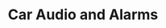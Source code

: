 ---
layout: perf-up-det04.njk
title: Car Audio and Alarms
bodyName: p-car-audio-alarms
tags: ['service']
eleventyNavigation:
  key: Car Audio and Alarms
  parent: Services
  order: 5
description: Driven Garage nothern California restomod auto customization and repair shop  
featuredImage: ./src/_images/F100_green_radio.jpg
featuredImageAlt: "F100 green radio"
introHead: Pump up and Secure your Ride
intro: From concept drawings to completion - we can put modern touches in any classic car giving you a whole package that looks amazing and is a one of a kind performance machine.
sectionCont:
  - pattern: sec-2col-pos1
    title: Pump up the Jams
    subtitle: 
    image: ./src/_images/F100_green_radio.jpg
    altText: F100 green radio
    position: 
    text: Classic car audio Classic car owners know today’s gasoline is significantly different from the fuel mixture available when the car was new. The different formula effects performance, especially compared to using a carburetor instead of modern computer-controlled fuel-injected systems. Today’s gasolines can cause your carburetor to shift about 3-5% leaner and also cause misfires and poor throttle response. To get the most out of your classic car’s engine, you need to retune the carburetor and distributor.
    slidelayout:
  - pattern: sec-2col-pos1
    title: GPS Tracking end Alarm
    subtitle: Tuned to perform
    image: ./src/_images/70_Mustang03_radio.jpg
    altText: 70 Mustang03 radio
    position: 
    text: If running too lean, the off-idle circuit needs to be enriched. Regardless of the carburetor brand,  we can make the right adjustments to ensure your engine gets the correct amount of fuel it needs. If the problem is throttle response, the pump circuit needs to be more active. We’ll adjust your carburetor, or recommend a high-performance replacement, that will give you power when you need it. Lastly, the ignition spark timing curve and the air-fuel mix curve should be retuned. With the proper mix and firing, we’ll make sure your classic gives you the power to make it fun to drive again.
    CTAlabel: Let's Go >
    slidelayout: 1
  - pattern: sec-tips
    title: Car Audio and Alarms tips
    image: ./src/_images/67_GTO_red_carb.jpg
    altText: 67 GTO red carb
    bkgImage: ./src/_images/70_Mustang01_green_lights.jpg
    text: Car Audio and Alarms tip paragraph. Lorem ipsum dolor sit amet, consectetur adipiscing elit. Cras vitae dolor id enim iaculis bibendum. Fusce ut pellentesque erat. Nunc vitae viverra massa. Duis placerat a augue in eleifend. Pellentesque ut neque ex. Ut non nisi ultrices, tincidunt nunc vitae, tincidunt orci. Donec cursus sagittis felis sed tempus. Ut et viverra arcu.
    slidelayout:
  - pattern: sec-2col-pos2
    title: Remote Start and Power Locks/Windows
    subtitle: Tuned to perform
    image: ./src/_images/83_Mercedes_Benz_E300_TD_wagon_silver_carb.jpg
    altText: 83 Mercedes Benz E300 TD wagon silver carb
    position: 0px 0px
    text: We custom match components to your application based not just on brand name - but your goals for performance and reliability. We don’t cheap out on plumbing and fittings - because who likes to watch their car burn to the ground? We spec in-tank fuel pumps with a return system every time, and have seen the failures not doing this causes. Is it harder or more expensive to do it right? Yes…. But our experience tells us to do it right and pay now, or re-do it later and pay again.
    slidelayout: 1
  - pattern: sec-cost
    title: What's the cost?
    subtitle: 
    image: ./src/_images/Exhaust_custom_stainless.jpg
    altText: 74 Scout three quarters front left
    position: 0px 0px
    text: Car Audio and Alarms cost paragraph. Lorem ipsum dolor sit amet, consectetur adipiscing elit. Cras vitae dolor id enim iaculis bibendum. Fusce ut pellentesque erat. Nunc vitae viverra massa. Duis placerat a augue in eleifend. Pellentesque ut neque ex. Ut non nisi ultrices, tincidunt nunc vitae, tincidunt orci. Donec cursus sagittis felis sed tempus. Ut et viverra arcu.
    figures:
      - title: $1,100 - $1,855
        subtitle: for the parts
      - title: $2,100 - $2,655
        subtitle: for installation and calibration
    slidelayout: 1
  - pattern: sec-faq-accordion
    title: Car Audio and Alarms FAQs
    subtitle: 
    image: 
    altText: 
    position: 
    text: 
    qaCont:
      - que: Q1 Car Audio and Alarms
        ans: A1 Car Audio and Alarms answer text here. Lorem ipsum dolor sit amet, consectetur adipiscing elit. Cras vitae dolor id enim iaculis bibendum. Fusce ut pellentesque erat.
      - que: Q2 Car Audio and Alarms
        ans: A2 Car Audio and Alarms answer text here. Lorem ipsum dolor sit amet, consectetur adipiscing elit. Cras vitae dolor id enim iaculis bibendum. Fusce ut pellentesque erat.
      - que: Q3 Car Audio and Alarms
        ans: A3 Car Audio and Alarms answer text here. Lorem ipsum dolor sit amet, consectetur adipiscing elit. Cras vitae dolor id enim iaculis bibendum. Fusce ut pellentesque erat.
    slidelayout: 1
---